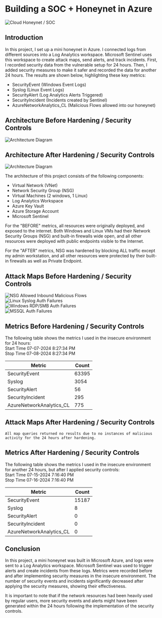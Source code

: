 # Building a SOC + Honeynet in Azure
![Cloud Honeynet / SOC](htt.jpg)

## Introduction

In this project, I set up a mini honeynet in Azure. I connected logs from different sources into a Log Analytics workspace. Microsoft Sentinel uses this workspace to create attack maps, send alerts, and track incidents. First, I recorded security data from the vulnerable setup for 24 hours. Then, I added security measures to make it safer and recorded the data for another 24 hours. The results are shown below, highlighting these key metrics:

- SecurityEvent (Windows Event Logs)
- Syslog (Linux Event Logs)
- SecurityAlert (Log Analytics Alerts Triggered)
- SecurityIncident (Incidents created by Sentinel)
- AzureNetworkAnalytics_CL (Malicious Flows allowed into our honeynet)

## Architecture Before Hardening / Security Controls
![Architecture Diagram](https.jpg)

## Architecture After Hardening / Security Controls
![Architecture Diagram](https.jpg)

The architecture of this project consists of the following components:

- Virtual Network (VNet)
- Network Security Group (NSG)
- Virtual Machines (2 windows, 1 Linux)
- Log Analytics Workspace
- Azure Key Vault
- Azure Storage Account
- Microsoft Sentinel

For the "BEFORE" metrics, all resources were originally deployed, and exposed to the internet. Both Windows and Linux VMs had their Network Security Groups (NSG) and built-in firewalls wide open, and all other resources were deployed with public endpoints visible to the Internet.

For the "AFTER" metrics, NSG was hardened by blocking ALL traffic except my admin workstation, and all other resources were protected by their built-in firewalls as well as Private Endpoint.

## Attack Maps Before Hardening / Security Controls
![NSG Allowed Inbound Malicious Flows](https.png)<br>
![Linux Syslog Auth Failures](https.png)<br>
![Windows RDP/SMB Auth Failures](https.png)<br>
![MSSQL Auth Failures](https.png)<br>

## Metrics Before Hardening / Security Controls

The following table shows the metrics I used in the insecure environment for 24 hours:
<br/> Start Time 07-07-2024 8:27:34 PM
<br/>Stop Time 07-08-2024 8:27:34 PM

| Metric                   | Count
| ------------------------ | -----
| SecurityEvent            | 63395
| Syslog                   | 3054
| SecurityAlert            | 56
| SecurityIncident         | 295
| AzureNetworkAnalytics_CL | 775

## Attack Maps After Hardening / Security Controls

```All map queries returned no results due to no instances of malicious activity for the 24 hours after hardening.```

## Metrics After Hardening / Security Controls

The following table shows the metrics I used in the insecure environment for another 24 hours, but after I applied security controls:
<br/> Start Time 07-15-2024 7:16:40 PM
<br/>Stop Time 07-16-2024 7:16:40 PM

| Metric                   | Count
| ------------------------ | -----
| SecurityEvent            | 15187
| Syslog                   | 8
| SecurityAlert            | 0
| SecurityIncident         | 0
| AzureNetworkAnalytics_CL | 0

## Conclusion

In this project, a mini honeynet was built in Microsoft Azure, and logs were sent to a Log Analytics workspace. Microsoft Sentinel was used to trigger alerts and create incidents from these logs. Metrics were recorded before and after implementing security measures in the insecure environment. The number of security events and incidents significantly decreased after applying the security measures, showing their effectiveness.

It is important to note that if the network resources had been heavily used by regular users, more security events and alerts might have been generated within the 24 hours following the implementation of the security controls.
